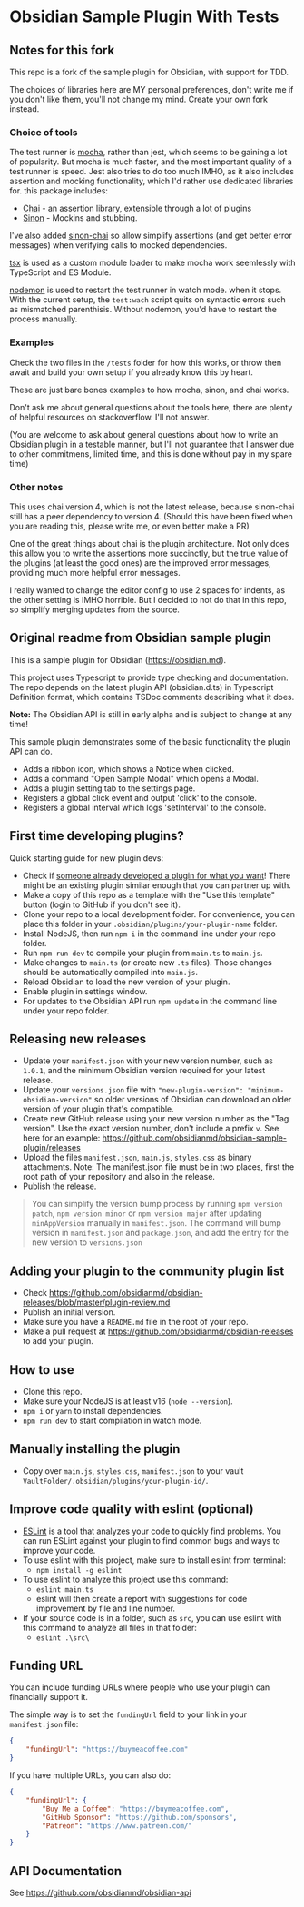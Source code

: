 # Obsidian Sample Plugin With Tests

## Notes for this fork

This repo is a fork of the sample plugin for Obsidian, with support for TDD.

The choices of libraries here are MY personal preferences, don't write me if
you don't like them, you'll not change my mind. Create your own fork instead.

### Choice of tools

The test runner is [mocha](https://mochajs.org/), rather than jest, which seems
to be gaining a lot of popularity. But mocha is much faster, and the most
important quality of a test runner is speed. Jest also tries to do too much
IMHO, as it also includes assertion and mocking functionality, which I'd rather
use dedicated libraries for. this package includes:

- [Chai](https://www.chaijs.com/) - an assertion library, extensible through a lot of plugins
- [Sinon](https://sinonjs.org/) - Mockins and stubbing.

I've also added [sinon-chai](https://github.com/domenic/sinon-chai) so allow
simplify assertions (and get better error messages) when verifying calls to
mocked dependencies.

[tsx](https://github.com/privatenumber/tsx#readme) is used as a custom module
loader to make mocha work seemlessly with TypeScript and ES Module.

[nodemon](https://nodemon.io/) is used to restart the test runner in watch mode.
when it stops. With the current setup, the `test:wach` script quits on 
syntactic errors such as mismatched parenthisis. Without nodemon, you'd have to
restart the process manually.

### Examples

Check the two files in the `/tests` folder for how this works, or throw then
await and build your own setup if you already know this by heart.

These are just bare bones examples to how mocha, sinon, and chai works. 

Don't ask me about general questions about the tools here, there are plenty of
helpful resources on stackoverflow. I'll not answer.

(You are welcome to ask about general questions about how to write an Obsidian
plugin in a testable manner, but I'll not guarantee that I answer due to other
commitmens, limited time, and this is done without pay in my spare time)

### Other notes

This uses chai version 4, which is not the latest release, because sinon-chai
still has a peer dependency to version 4. (Should this have been fixed when you
are reading this, please write me, or even better make a PR)

One of the great things about chai is the plugin architecture. Not only does
this allow you to write the assertions more succinctly, but the true value of
the plugins (at least the good ones) are the improved error messages, providing
much more helpful error messages.

I really wanted to change the editor config to use 2 spaces for indents, as the
other setting is IMHO horrible. But I decided to not do that in this repo, so
simplify merging updates from the source.

## Original readme from Obsidian sample plugin

This is a sample plugin for Obsidian (https://obsidian.md).

This project uses Typescript to provide type checking and documentation.
The repo depends on the latest plugin API (obsidian.d.ts) in Typescript Definition format, which contains TSDoc comments describing what it does.

**Note:** The Obsidian API is still in early alpha and is subject to change at any time!

This sample plugin demonstrates some of the basic functionality the plugin API can do.
- Adds a ribbon icon, which shows a Notice when clicked.
- Adds a command "Open Sample Modal" which opens a Modal.
- Adds a plugin setting tab to the settings page.
- Registers a global click event and output 'click' to the console.
- Registers a global interval which logs 'setInterval' to the console.

## First time developing plugins?

Quick starting guide for new plugin devs:

- Check if [someone already developed a plugin for what you want](https://obsidian.md/plugins)! There might be an existing plugin similar enough that you can partner up with.
- Make a copy of this repo as a template with the "Use this template" button (login to GitHub if you don't see it).
- Clone your repo to a local development folder. For convenience, you can place this folder in your `.obsidian/plugins/your-plugin-name` folder.
- Install NodeJS, then run `npm i` in the command line under your repo folder.
- Run `npm run dev` to compile your plugin from `main.ts` to `main.js`.
- Make changes to `main.ts` (or create new `.ts` files). Those changes should be automatically compiled into `main.js`.
- Reload Obsidian to load the new version of your plugin.
- Enable plugin in settings window.
- For updates to the Obsidian API run `npm update` in the command line under your repo folder.

## Releasing new releases

- Update your `manifest.json` with your new version number, such as `1.0.1`, and the minimum Obsidian version required for your latest release.
- Update your `versions.json` file with `"new-plugin-version": "minimum-obsidian-version"` so older versions of Obsidian can download an older version of your plugin that's compatible.
- Create new GitHub release using your new version number as the "Tag version". Use the exact version number, don't include a prefix `v`. See here for an example: https://github.com/obsidianmd/obsidian-sample-plugin/releases
- Upload the files `manifest.json`, `main.js`, `styles.css` as binary attachments. Note: The manifest.json file must be in two places, first the root path of your repository and also in the release.
- Publish the release.

> You can simplify the version bump process by running `npm version patch`, `npm version minor` or `npm version major` after updating `minAppVersion` manually in `manifest.json`.
> The command will bump version in `manifest.json` and `package.json`, and add the entry for the new version to `versions.json`

## Adding your plugin to the community plugin list

- Check https://github.com/obsidianmd/obsidian-releases/blob/master/plugin-review.md
- Publish an initial version.
- Make sure you have a `README.md` file in the root of your repo.
- Make a pull request at https://github.com/obsidianmd/obsidian-releases to add your plugin.

## How to use

- Clone this repo.
- Make sure your NodeJS is at least v16 (`node --version`).
- `npm i` or `yarn` to install dependencies.
- `npm run dev` to start compilation in watch mode.

## Manually installing the plugin

- Copy over `main.js`, `styles.css`, `manifest.json` to your vault `VaultFolder/.obsidian/plugins/your-plugin-id/`.

## Improve code quality with eslint (optional)
- [ESLint](https://eslint.org/) is a tool that analyzes your code to quickly find problems. You can run ESLint against your plugin to find common bugs and ways to improve your code. 
- To use eslint with this project, make sure to install eslint from terminal:
  - `npm install -g eslint`
- To use eslint to analyze this project use this command:
  - `eslint main.ts`
  - eslint will then create a report with suggestions for code improvement by file and line number.
- If your source code is in a folder, such as `src`, you can use eslint with this command to analyze all files in that folder:
  - `eslint .\src\`

## Funding URL

You can include funding URLs where people who use your plugin can financially support it.

The simple way is to set the `fundingUrl` field to your link in your `manifest.json` file:

```json
{
    "fundingUrl": "https://buymeacoffee.com"
}
```

If you have multiple URLs, you can also do:

```json
{
    "fundingUrl": {
        "Buy Me a Coffee": "https://buymeacoffee.com",
        "GitHub Sponsor": "https://github.com/sponsors",
        "Patreon": "https://www.patreon.com/"
    }
}
```

## API Documentation

See https://github.com/obsidianmd/obsidian-api
